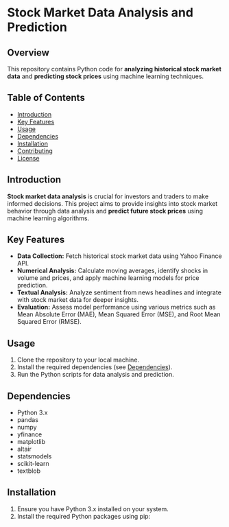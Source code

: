 # **Stock Market Data Analysis and Prediction**

## Overview
This repository contains Python code for **analyzing historical stock market data** and **predicting stock prices** using machine learning techniques.

## Table of Contents
- [Introduction](#introduction)
- [Key Features](#key-features)
- [Usage](#usage)
- [Dependencies](#dependencies)
- [Installation](#installation)
- [Contributing](#contributing)
- [License](#license)

## Introduction
**Stock market data analysis** is crucial for investors and traders to make informed decisions. This project aims to provide insights into stock market behavior through data analysis and **predict future stock prices** using machine learning algorithms.

## Key Features
- **Data Collection:** Fetch historical stock market data using Yahoo Finance API.
- **Numerical Analysis:** Calculate moving averages, identify shocks in volume and prices, and apply machine learning models for price prediction.
- **Textual Analysis:** Analyze sentiment from news headlines and integrate with stock market data for deeper insights.
- **Evaluation:** Assess model performance using various metrics such as Mean Absolute Error (MAE), Mean Squared Error (MSE), and Root Mean Squared Error (RMSE).

## Usage
1. Clone the repository to your local machine.
2. Install the required dependencies (see [Dependencies](#dependencies)).
3. Run the Python scripts for data analysis and prediction.

## Dependencies
- Python 3.x
- pandas
- numpy
- yfinance
- matplotlib
- altair
- statsmodels
- scikit-learn
- textblob

## Installation
1. Ensure you have Python 3.x installed on your system.
2. Install the required Python packages using pip:
